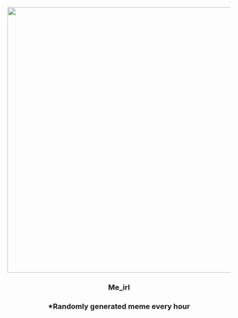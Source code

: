 <p align="center">
        <img src="https://i.redd.it/d8q96fcikry91.gif" width="600" height="600">
        </p>
        <h3 align="center">Me_irl</h3>
        <h3 align="center">*Randomly generated meme every hour</h3>
    